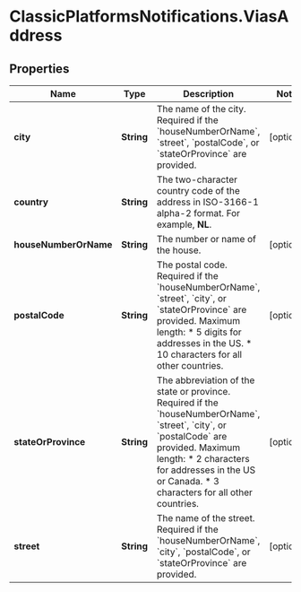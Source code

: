# ClassicPlatformsNotifications.ViasAddress

## Properties

Name | Type | Description | Notes
------------ | ------------- | ------------- | -------------
**city** | **String** | The name of the city. Required if the &#x60;houseNumberOrName&#x60;, &#x60;street&#x60;, &#x60;postalCode&#x60;, or &#x60;stateOrProvince&#x60; are provided. | [optional] 
**country** | **String** | The two-character country code of the address in ISO-3166-1 alpha-2 format. For example, **NL**. | 
**houseNumberOrName** | **String** | The number or name of the house. | [optional] 
**postalCode** | **String** | The postal code. Required if the &#x60;houseNumberOrName&#x60;, &#x60;street&#x60;, &#x60;city&#x60;, or &#x60;stateOrProvince&#x60; are provided.  Maximum length:  * 5 digits for addresses in the US.  * 10 characters for all other countries. | [optional] 
**stateOrProvince** | **String** | The abbreviation of the state or province. Required if the &#x60;houseNumberOrName&#x60;, &#x60;street&#x60;, &#x60;city&#x60;, or &#x60;postalCode&#x60; are provided.   Maximum length:  * 2 characters for addresses in the US or Canada.  * 3 characters for all other countries.  | [optional] 
**street** | **String** | The name of the street. Required if the &#x60;houseNumberOrName&#x60;, &#x60;city&#x60;, &#x60;postalCode&#x60;, or &#x60;stateOrProvince&#x60; are provided. | [optional] 


